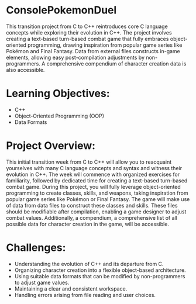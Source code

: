 # ConsolePokemonDuel
This transition project from C to C++ reintroduces core C language concepts while exploring their evolution in C++. 
The project involves creating a text-based turn-based combat game that fully embraces object-oriented programming, drawing inspiration from popular game series like Pokémon and Final Fantasy. 
Data from external files constructs in-game elements, allowing easy post-compilation adjustments by non-programmers. A comprehensive compendium of character creation data is also accessible. 

# Learning Objectives:
- C++
- Object-Oriented Programming (OOP)
- Data Formats

# Project Overview:
This initial transition week from C to C++ will allow you to reacquaint yourselves with many C language concepts and syntax and witness their evolution in C++. 
The week will commence with organized exercises for familiarity, followed by dedicated time for creating a text-based turn-based combat game. 
During this project, you will fully leverage object-oriented programming to create classes, skills, and weapons, taking inspiration from popular game series like Pokémon or Final Fantasy.
The game will make use of data from data files to construct these classes and skills. These files should be modifiable after compilation, enabling a game designer to adjust combat values. 
Additionally, a compendium, a comprehensive list of all possible data for character creation in the game, will be accessible.

# Challenges:
- Understanding the evolution of C++ and its departure from C.
- Organizing character creation into a flexible object-based architecture.
- Using suitable data formats that can be modified by non-programmers to adjust game values.
- Maintaining a clear and consistent workspace.
- Handling errors arising from file reading and user choices.
